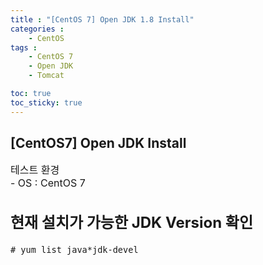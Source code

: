 ```yaml
---
title : "[CentOS 7] Open JDK 1.8 Install"
categories : 
    - CentOS
tags :
    - CentOS 7
    - Open JDK
    - Tomcat

toc: true
toc_sticky: true
---
```



## [CentOS7] Open JDK Install

<div style="font-size:16px;">
테스트 환경<br>
- OS : CentOS 7<br>

## 현재 설치가 가능한 JDK Version 확인
```
# yum list java*jdk-devel
```
